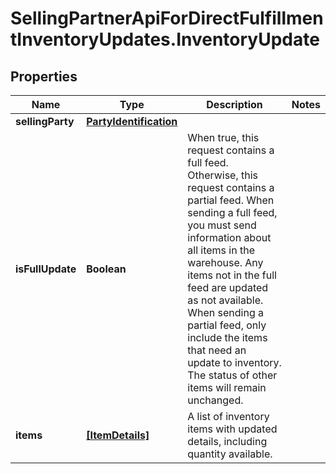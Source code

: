 # SellingPartnerApiForDirectFulfillmentInventoryUpdates.InventoryUpdate

## Properties

Name | Type | Description | Notes
------------ | ------------- | ------------- | -------------
**sellingParty** | [**PartyIdentification**](PartyIdentification.md) |  | 
**isFullUpdate** | **Boolean** | When true, this request contains a full feed. Otherwise, this request contains a partial feed. When sending a full feed, you must send information about all items in the warehouse. Any items not in the full feed are updated as not available. When sending a partial feed, only include the items that need an update to inventory. The status of other items will remain unchanged. | 
**items** | [**[ItemDetails]**](ItemDetails.md) | A list of inventory items with updated details, including quantity available. | 


